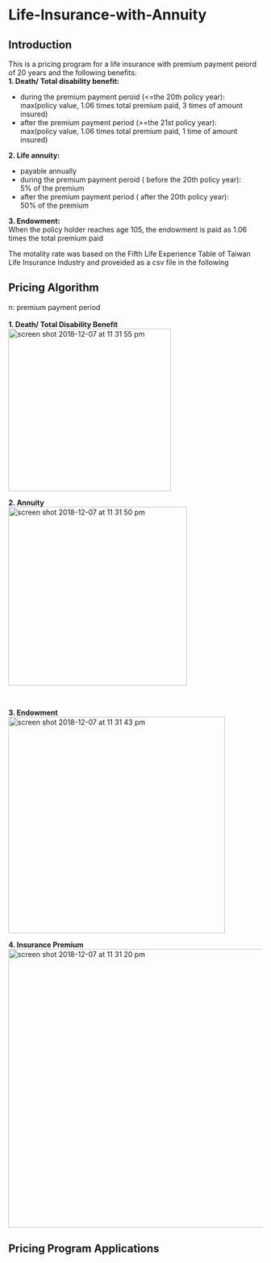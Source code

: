 # Life-Insurance-with-Annuity

## Introduction
This is a pricing program for a life insurance with premium payment peiord of 20 years and the following benefits:</br> 
<b>1. Death/ Total disability benefit:</b><br>
   - during the premium payment peroid (<=the 20th policy year):<br> 
     max(policy value, 1.06 times total premium paid, 3 times of amount insured)<br> 
   - after the premium payment period (>=the 21st policy year):<br> 
     max(policy value, 1.06 times total premium paid, 1 time of amount insured)</br> 

<b>2. Life annuity:</b></br> 
   - payable annually <br>
   - during the premium payment peroid ( before the 20th policy year):<br> 
     5% of the premium<br> 
   - after the premium payment period ( after the 20th policy year):<br>
     50% of the premium 

<b>3. Endowment:</b><br> 
      When the policy holder reaches age 105, the endowment is paid as 1.06 times the total premium paid<br>

The motality rate was based on the Fifth Life Experience Table of Taiwan Life Insurance Industry and proveided as a csv file in the following <br>

## Pricing Algorithm
n: premium payment period <br>
<br>
<b>1. Death/ Total Disability Benefit</b> <br>
<img width="322" alt="screen shot 2018-12-07 at 11 31 55 pm" src="https://user-images.githubusercontent.com/24948460/49656443-555d5680-fa78-11e8-9f5f-dcc66b8bdbe3.png">
<br>

<b>2. Annuity</b><br>
<img width="354" alt="screen shot 2018-12-07 at 11 31 50 pm" src="https://user-images.githubusercontent.com/24948460/49656444-55f5ed00-fa78-11e8-8ec8-454c25a00715.png">

<br>

<b>3. Endowment</b><br>
<img width="429" alt="screen shot 2018-12-07 at 11 31 43 pm" src="https://user-images.githubusercontent.com/24948460/49656445-55f5ed00-fa78-11e8-96e5-687063f8050c.png">

<b>4. Insurance Premium</b> <br>
<img width="552" alt="screen shot 2018-12-07 at 11 31 20 pm" src="https://user-images.githubusercontent.com/24948460/49656446-55f5ed00-fa78-11e8-8ae4-f6b02ad98857.png">
<br>

## Pricing Program Applications

